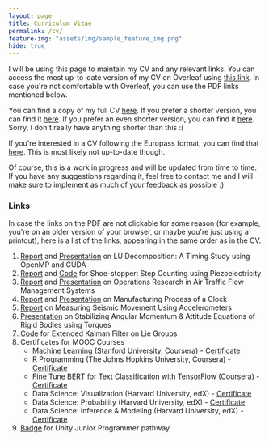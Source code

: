 ```yaml
---
layout: page
title: Curriculum Vitae
permalink: /cv/
feature-img: "assets/img/sample_feature_img.png"
hide: true
---
```


I will be using this page to maintain my CV and any relevant links. You can access the most up-to-date version of my CV on Overleaf using [this link](https://www.overleaf.com/read/sfkgvqgghwkw). In case you're not comfortable with Overleaf, you can use the PDF links mentioned below.

You can find a copy of my full CV [here](https://omprabhu31.github.io/cv_full.pdf). If you prefer a shorter version, you can find it [here](https://omprabhu31.github.io/cv_2page.pdf). If you prefer an even shorter version, you can find it [here](https://omprabhu31.github.io/resume.pdf). Sorry, I don't really have anything shorter than this :(

If you're interested in a CV following the Europass format, you can find that [here](https://omprabhu31.github.io/europass_cv.pdf). This is most likely not up-to-date though.

Of course, this is a work in progress and will be updated from time to time. If you have any suggestions regarding it, feel free to contact me and I will make sure to implement as much of your feedback as possible :)

<h3>Links</h3>

In case the links on the PDF are not clickable for some reason (for example, you're on an older version of your browser, or maybe you're just using a printout), here is a list of the links, appearing in the same order as in the CV.

1. [Report](https://github.com/omprabhu31/iitb-projects/blob/main/me766/Project%20Report.pdf) and [Presentation](https://github.com/omprabhu31/iitb-projects/blob/main/me766/Project%20Presentation.pdf) on LU Decomposition: A Timing Study using OpenMP and CUDA
2. [Report](https://github.com/omprabhu31/iitb-projects/blob/main/me423/ME%20423%20Course%20Project%20Report.docx.pdf) and [Code](https://github.com/omprabhu31/iitb-projects/tree/main/me423/sketch_nov7c) for Shoe-stopper: Step Counting using Piezoelectricity
3. [Report](https://github.com/omprabhu31/iitb-projects/blob/main/me308/Project%20Report/Group-13.pdf) and [Presentation](https://github.com/omprabhu31/iitb-projects/blob/main/me308/ME308_PPT_Group13.pdf) on Operations Research in Air Traffic Flow Management Systems
4. [Report](https://github.com/omprabhu31/iitb-projects/blob/main/me338/ME338_Course_Project_Final_Report.pdf) and [Presentation](https://github.com/omprabhu31/iitb-projects/blob/main/me338/ME338_Course_Project_Presentation.pdf) on Manufacturing Process of a Clock
5. [Report](https://github.com/omprabhu31/iitb-projects/blob/main/me226/me226_project.pdf) on Measuring Seismic Movement Using Accelerometers
6. [Presentation](https://github.com/omprabhu31/iitb-projects/blob/main/sc618/SC618_Group1_Presentation.pdf) on Stabilizing Angular Momentum & Attitude Equations of Rigid Bodies using Torques
7. [Code](https://colab.research.google.com/drive/1qyFkr0tTRn6F3Oo_brKC4NQrGXn933UD) for Extended Kalman Filter on Lie Groups
8. Certificates for MOOC Courses
    * Machine Learning (Stanford University, Coursera) - [Certificate](https://www.coursera.org/account/accomplishments/certificate/YK5F8WJ7K95M)
    * R Programming (The Johns Hopkins University, Coursera) - [Certificate](https://www.coursera.org/account/accomplishments/certificate/9V7UYYQEXYNE)
    * Fine Tune BERT for Text Classification with TensorFlow (Coursera) - [Certificate](https://www.coursera.org/account/accomplishments/certificate/Y8WE6TBUQ7KF)
    * Data Science: Visualization (Harvard University, edX) - [Certificate](https://courses.edx.org/certificates/1584beed679d4e47ba76c100bd5d724e)
    * Data Science: Probability (Harvard University, edX) - [Certificate](https://courses.edx.org/certificates/18e417e324714896bdc004eea9694494)
    * Data Science: Inference & Modeling (Harvard University, edX) - [Certificate](https://courses.edx.org/certificates/7f283bd719a24843b88db5c4657e6386)
9. [Badge](https://www.credly.com/badges/d5f54969-3c60-42b9-af46-9ca3916be6b1) for Unity Junior Programmer pathway
